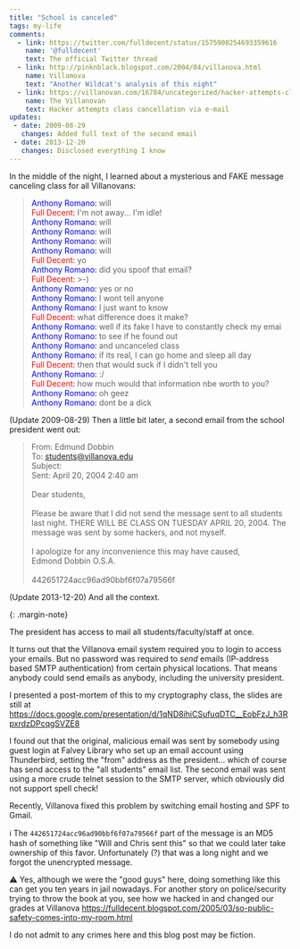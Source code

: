 ```yaml
---
title: "School is canceled"
tags: my-life
comments:
  - link: https://twitter.com/fulldecent/status/1575908254693359616
    name: '@fulldecent'
    text: The official Twitter thread
  - link: http://pinknblack.blogspot.com/2004/04/villanova.html
    name: Villamova
    text: "Another Wildcat's analysis of this night"
  - link: https://villanovan.com/16784/uncategorized/hacker-attempts-class-cancellation-via-e-mail/
    name: The Villanovan
    text: Hacker attempts class cancellation via e-mail
updates:
 - date: 2009-08-29
   changes: Added full text of the second email
 - date: 2013-12-20
   changes: Disclosed everything I know
---
```


In the middle of the night, I learned about a mysterious and FAKE message canceling class for all Villanovans:

> <span style="color:blue">Anthony Romano:</span> will<br>
> <span style="color:red">Full Decent:</span> I'm not away... I'm idle!<br>
> <span style="color:blue">Anthony Romano:</span> will<br>
> <span style="color:blue">Anthony Romano:</span> will<br>
> <span style="color:blue">Anthony Romano:</span> will<br>
> <span style="color:blue">Anthony Romano:</span> will<br>
> <span style="color:red">Full Decent:</span> yo<br>
> <span style="color:blue">Anthony Romano:</span> did you spoof that email?<br>
> <span style="color:red">Full Decent:</span> &gt;-)<br>
> <span style="color:blue">Anthony Romano:</span> yes or no<br>
> <span style="color:blue">Anthony Romano:</span> I wont tell anyone<br>
> <span style="color:blue">Anthony Romano:</span> I just want to know<br>
> <span style="color:red">Full Decent:</span> what difference does it make?<br>
> <span style="color:blue">Anthony Romano:</span> well if its fake I have to constantly check my emai<br>
> <span style="color:blue">Anthony Romano:</span> to see if he found out<br>
> <span style="color:blue">Anthony Romano:</span> and uncanceled class<br>
> <span style="color:blue">Anthony Romano:</span> if its real, I can go home and sleep all day<br>
> <span style="color:red">Full Decent:</span> then that would suck if I didn't tell you<br>
> <span style="color:blue">Anthony Romano:</span> :/<br>
> <span style="color:red">Full Decent:</span> how much would that information nbe worth to you?<br>
> <span style="color:blue">Anthony Romano:</span> oh geez<br>
> <span style="color:blue">Anthony Romano:</span> dont be a dick

(Update 2009-08-29) Then a little bit later, a second email from the school president went out:

> From: Edmund Dobbin<br />
> To: students@villanova.edu<br />
> Subject:<br />
> Sent: April 20, 2004 2:40 am<br />
> <br />
> Dear students,<br />
> <br />
> Please be aware that I did not send the message sent to all students last night. THERE WILL BE CLASS ON TUESDAY APRIL 20, 2004. The message was sent by some hackers, and not myself.<br />
> <br />
> I apologize for any inconvenience this may have caused,<br />
> Edmond Dobbin O.S.A.<br />
> <br />
> 442651724acc96ad90bbf6f07a79566f

(Update 2013-12-20) And all the context.

{: .margin-note}

The president has access to mail all students/faculty/staff at once.

It turns out that the Villanova email system required you to login to access your emails. But no password was required to *send* emails (IP-address based SMTP authentication) from certain physical locations. That means anybody could send emails as anybody, including the university president.

I presented a post-mortem of this to my cryptography class, the slides are still at https://docs.google.com/presentation/d/1qND8ihiCSufuqDTC__EobFzJ_h3RpxrdzDPcqgSVZE8

I found out that the original, malicious email was sent by somebody using guest login at Falvey Library who set up an email account using Thunderbird, setting the "from" address as the president... which of course has send access to the "all students" email list. The second email was sent using a more crude telnet session to the SMTP server, which obviously did not support spell check!

Recently, Villanova fixed this problem by switching email hosting and SPF to Gmail.

ℹ️ The `442651724acc96ad90bbf6f07a79566f` part of the message is an MD5 hash of something like "Will and Chris sent this" so that we could later take ownership of this favor. Unfortunately (?) that was a long night and we forgot the unencrypted message.

⚠️ Yes, although we were the "good guys" here, doing something like this can get you ten years in jail nowadays. For another story on police/security trying to throw the book at you, see how we hacked in and changed our grades at Villanova https://fulldecent.blogspot.com/2005/03/so-public-safety-comes-into-my-room.html

I do not admit to any crimes here and this blog post may be fiction.